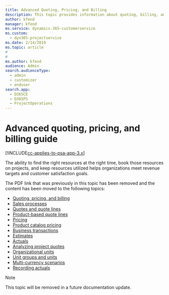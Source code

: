 ```yaml
---
title: Advanced Quoting, Pricing, and Billing
description: This topic provides information about quoting, billing, and pricing in Project Service Automation.
author: kfend
manager: kfend
ms.service: dynamics-365-customerservice
ms.custom: 
  - dyn365-projectservice
ms.date: 2/14/2019
ms.topic: article
#
#
ms.author: kfend
audience: Admin
search.audienceType: 
  - admin
  - customizer
  - enduser
search.app: 
  - D365CE
  - D365PS
  - ProjectOperations
---
```


# Advanced quoting, pricing, and billing guide

[!INCLUDE[cc-applies-to-psa-app-3.x](../../includes/cc-applies-to-psa-app-3x.md)]

The ability to find the right resources at the right time, book those resources on projects, and keep resources utilized helps organizations meet revenue targets and customer satisfaction goals. 

The PDF link that was previously in this topic has been removed and the content has been moved to the following topics:

- [Quoting, pricing, and billing](../quote-bill-price.md)
- [Sales processes](../basic-sales-process.md)
- [Quotes and quote lines](../basic-quote-lines.md)
- [Product-based quote lines](../product-based-quote-lines.md)
- [Pricing](../basic-pricing.md)
- [Product catalog pricing](../product-catalog-pricing.md)
- [Business transactions](../basic-business-transactions.md)
- [Estimates](../estimates.md)
- [Actuals](../actuals.md)
- [Analyzing project quotes](../basic-analyzing-quotes.md)
- [Organizational units](../advanced-organizational.md)
- [Unit groups and units](../advanced-units.md)
- [Multi-currency scenarios](../advanced-currency.md)
- [Recording actuals](../advanced-actuals.md)

> [!NOTE]
> This topic will be removed in a future documentation update. 
